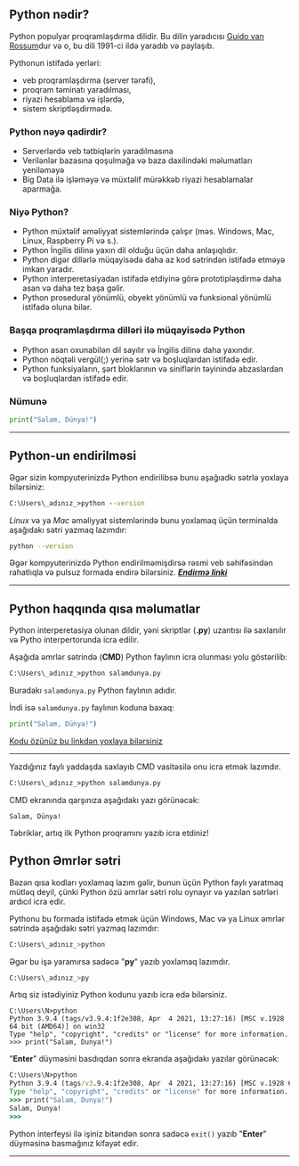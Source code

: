
## Python nədir?
Python populyar proqramlaşdırma dilidir. Bu dilin yaradıcısı <a href="https://en.wikipedia.org/wiki/Guido_van_Rossum" target="_blank">Guido van Rossum</a>dur və o, bu dili 1991-ci ildə yaradıb və paylaşıb.

Pythonun istifadə yerləri:
-   veb proqramlaşdırma (server tərəfi),
-   proqram təminatı yaradılması,
-   riyazi hesablama və işlərdə,
-   sistem skriptləşdirmədə.

### Python nəyə qadirdir?

-   Serverlərdə veb tətbiqlərin yaradılmasına
-   Verilənlər bazasına qoşulmağa və baza daxilindəki məlumatları yeniləməyə
-   Big Data ilə işləməyə və müxtəlif mürəkkəb riyazi hesablamalar aparmağa.

### Niyə Python?

-   Python müxtəlif əməliyyat sistemlərində çalışır (məs. Windows, Mac, Linux, Raspberry Pi və s.).
-   Python İngilis dilinə yaxın dil olduğu üçün daha anlaşıqlıdır.
-   Python digər dillərlə müqayisədə daha az kod sətrindən istifadə etməyə imkan yaradır.
-   Python interperetasiyadan istifadə etdiyinə görə prototipləşdirmə daha asan və daha tez başa gəlir.
-   Python prosedural yönümlü, obyekt yönümlü və funksional yönümlü istifadə oluna bilər.

### Başqa proqramlaşdırma dilləri ilə müqayisədə Python

-   Python asan oxunabilən dil sayılır və İngilis dilinə daha yaxındır.
-   Python nöqtəli vergül(;) yerinə sətr və boşluqlardan istifadə edir.
-   Python funksiyaların, şərt bloklarının və siniflərin təyinində abzaslardan və boşluqlardan istifadə edir.

### Nümunə
```python
print("Salam, Dünya!")
```
***

## Python-un endirilməsi
Əgər sizin kompyuterinizdə Python endirilibsə bunu aşağıadkı sətrlə yoxlaya bilərsiniz: 
```cmd
C:\Users\_adınız_>python --version
```
<em>Linux</em> və ya <em>Mac</em> əməliyyat sistemlərində bunu yoxlamaq üçün terminalda aşağıdakı sətri yazmaq lazımdır: 
```bash
python --version
```
Əgər kompyuterinizdə Python endirilməmişdirsə rəsmi veb səhifəsindən rahatlıqla və pulsuz formada endirə bilərsiniz.   [<b><em>Endirmə linki</em></b>](https://www.python.org/)

----------

## Python haqqında qısa məlumatlar

Python interperetasiya olunan dildir, yəni skriptlər (**.py**) uzantısı ilə saxlanılır və Pytho interpertorunda icra edilir. 

Aşağıda əmrlər sətrində (**CMD**) Python faylının icra olunması yolu göstərilib: 
```cmd
C:\Users\_adınız_>python salamdunya.py
```
Buradakı `salamdunya.py` Python faylının adıdır. 

İndi isə `salamdunya.py` faylının koduna baxaq:

```python
print("Salam, Dünya!")
```
[Kodu özünüz bu linkdən yoxlaya bilərsiniz](https://replit.com/@NurlanAliyev/salamdunya#main.py)
***
Yazdığınız faylı yaddaşda saxlayıb CMD vasitəsilə onu icra etmək lazımdır. 
```cmd
C:\Users\_adınız_>python salamdunya.py
```
CMD ekranında qarşınıza aşağıdakı yazı görünəcək:
```
Salam, Dünya!
```
Təbriklər, artıq ilk Python proqramını yazıb icra etdiniz!

##  Python Əmrlər sətri

Bəzən qısa kodları yoxlamaq lazım gəlir, bunun üçün Python faylı yaratmaq mütləq deyil, çünki Python özü əmrlər sətri rolu oynayır və yazılan sətrləri ardıcıl icra edir. 

Pythonu bu formada istifadə etmək üçün  Windows, Mac və ya Linux  əmrlər sətrində aşağıdakı sətri yazmaq lazımdır: 

```bash
C:\Users\_adınız_>python
```
Əgər bu işə yaramırsa sadəcə "**py**" yazıb yoxlamaq lazımdır. 
```bash
C:\Users\_adınız_>py
```
Artıq siz istədiyiniz Python kodunu yazıb icra edə bilərsiniz.
```
C:\Users\N>python
Python 3.9.4 (tags/v3.9.4:1f2e308, Apr  4 2021, 13:27:16) [MSC v.1928 64 bit (AMD64)] on win32
Type "help", "copyright", "credits" or "license" for more information.
>>> print("Salam, Dunya!")
```
"**Enter**" düyməsini basdıqdan sonra ekranda aşağıdakı yazılar görünəcək: 


```cmd
C:\Users\N>python
Python 3.9.4 (tags/v3.9.4:1f2e308, Apr  4 2021, 13:27:16) [MSC v.1928 64 bit (AMD64)] on win32
Type "help", "copyright", "credits" or "license" for more information.
>>> print("Salam, Dunya!")
Salam, Dunya!
>>>
```

Python interfeysi ilə işiniz bitəndən sonra sadəcə `exit()` yazıb "**Enter**" düyməsinə basmağınız kifayət edir. 
***

